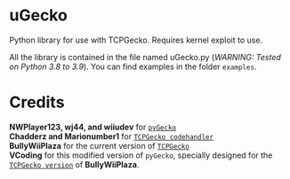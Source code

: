 # uGecko
Python library for use with TCPGecko. Requires kernel exploit to use.

All the library is contained in the file named uGecko.py (*WARNING: Tested on Python 3.8 to 3.9*). You can find examples in the folder `examples`.

# Credits

**NWPlayer123, wj44, and wiiudev** for [`pyGecko`](https://github.com/wiiudev/pyGecko)<br />
**Chadderz and Marionumber1** for [`TCPGecko codehandler`](https://github.com/wiiudev/pyGecko/tree/master/codehandler)<br />
**BullyWiiPlaza** for the current version of [`TCPGecko`](https://github.com/BullyWiiPlaza/tcpgecko/)<br />
**VCoding** for this modified version of `pyGecko`, specially designed for the [`TCPGecko version`](https://github.com/BullyWiiPlaza/tcpgecko/) of **BullyWiiPlaza**.